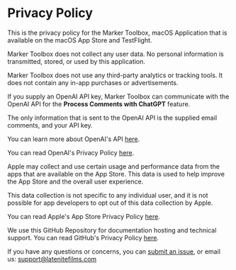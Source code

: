 # Privacy Policy

This is the privacy policy for the Marker Toolbox, macOS Application that is available on the macOS App Store and TestFlight.

Marker Toolbox does not collect any user data. No personal information is transmitted, stored, or used by this application.

Marker Toolbox does not use any third-party analytics or tracking tools. It does not contain any in-app purchases or advertisements.

If you supply an OpenAI API key, Marker Toolbox can communicate with the OpenAI API for the **Process Comments with ChatGPT** feature.

The only information that is sent to the OpenAI API is the supplied email comments, and your API key.

You can learn more about OpenAI's API [here](https://platform.openai.com/docs/api-reference).

You can read OpenAI's Privacy Policy [here](https://openai.com/policies/privacy-policy).

Apple may collect and use certain usage and performance data from the apps that are available on the App Store. This data is used to help improve the App Store and the overall user experience.

This data collection is not specific to any individual user, and it is not possible for app developers to opt out of this data collection by Apple.

You can read Apple's App Store Privacy Policy [here](https://www.apple.com/legal/privacy/data/en/app-store/).

We use this GitHub Repository for documentation hosting and technical support. You can read GitHub's Privacy Policy [here](https://docs.github.com/en/site-policy/privacy-policies/github-privacy-statement).

If you have any questions or concerns, you can [submit an issue](https://github.com/latenitefilms/Markertoolbox/issues), or email us: support@latenitefilms.com